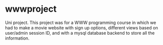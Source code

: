 # wwwproject
Uni project.
This project was for a WWW programming course in which we had to make a movie website with sign up options, different views based on user/admin
session ID, and with a mysql database backend to store all the information.
